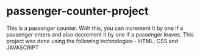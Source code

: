 # passenger-counter-project
This is a passenger counter. With this, you can increment it by one if a passenger enters and also decrement it by one if a passenger leaves. This project was done using the following technologies - HTML, CSS and JAVASCRIPT 
